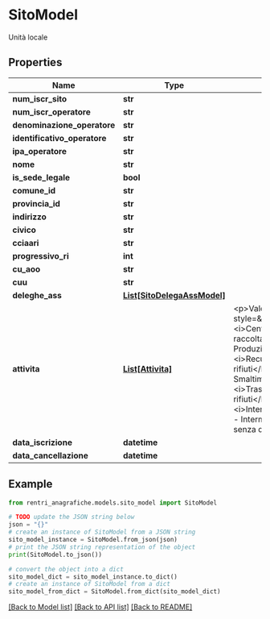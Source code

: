 # SitoModel

Unità locale

## Properties

Name | Type | Description | Notes
------------ | ------------- | ------------- | -------------
**num_iscr_sito** | **str** |  | [optional] 
**num_iscr_operatore** | **str** |  | [optional] 
**denominazione_operatore** | **str** |  | [optional] 
**identificativo_operatore** | **str** |  | [optional] 
**ipa_operatore** | **str** |  | [optional] 
**nome** | **str** |  | [optional] 
**is_sede_legale** | **bool** |  | [optional] 
**comune_id** | **str** |  | [optional] 
**provincia_id** | **str** |  | [optional] 
**indirizzo** | **str** |  | [optional] 
**civico** | **str** |  | [optional] 
**cciaari** | **str** |  | [optional] 
**progressivo_ri** | **int** |  | [optional] 
**cu_aoo** | **str** |  | [optional] 
**cuu** | **str** |  | [optional] 
**deleghe_ass** | [**List[SitoDelegaAssModel]**](SitoDelegaAssModel.md) |  | [optional] 
**attivita** | [**List[Attivita]**](Attivita.md) | &lt;p&gt;Valori ammessi:&lt;ul style&#x3D;\&quot;margin:0\&quot;&gt;&lt;li&gt;&lt;i&gt;CentroRaccolta&lt;/i&gt; - Centro di raccolta&lt;/li&gt;&lt;li&gt;&lt;i&gt;Produzione&lt;/i&gt; - Produzione di rifiuti&lt;/li&gt;&lt;li&gt;&lt;i&gt;Recupero&lt;/i&gt; - Recupero di rifiuti&lt;/li&gt;&lt;li&gt;&lt;i&gt;Smaltimento&lt;/i&gt; - Smaltimento di rifiuti&lt;/li&gt;&lt;li&gt;&lt;i&gt;Trasporto&lt;/i&gt; - Trasporto di rifiuti&lt;/li&gt;&lt;li&gt;&lt;i&gt;IntermediazioneSenzaDetenzione&lt;/i&gt; - Intermediazione e commercio di rifiuti senza detenzione&lt;/li&gt;&lt;/ul&gt;&lt;/p&gt; | [optional] 
**data_iscrizione** | **datetime** |  | [optional] 
**data_cancellazione** | **datetime** |  | [optional] 

## Example

```python
from rentri_anagrafiche.models.sito_model import SitoModel

# TODO update the JSON string below
json = "{}"
# create an instance of SitoModel from a JSON string
sito_model_instance = SitoModel.from_json(json)
# print the JSON string representation of the object
print(SitoModel.to_json())

# convert the object into a dict
sito_model_dict = sito_model_instance.to_dict()
# create an instance of SitoModel from a dict
sito_model_from_dict = SitoModel.from_dict(sito_model_dict)
```
[[Back to Model list]](../README.md#documentation-for-models) [[Back to API list]](../README.md#documentation-for-api-endpoints) [[Back to README]](../README.md)


